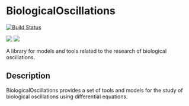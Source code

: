 # BiologicalOscillations

[![Build Status](https://github.com/ftavella/BiologicalOscillations.jl/actions/workflows/CI.yml/badge.svg?branch=main)](https://github.com/ftavella/BiologicalOscillations.jl/actions/workflows/CI.yml?query=branch%3Amain)

[![](https://img.shields.io/badge/docs-stable-blue.svg)](https://ftavella.github.io/BiologicalOscillations.jl/stable)
[![](https://img.shields.io/badge/docs-dev-blue.svg)](https://ftavella.github.io/BiologicalOscillations.jl/dev)

A library for models and tools related to the research of biological oscillations.

## Description
BiologicalOscillations provides a set of tools and models for the study of biological oscillations using differential equations.

